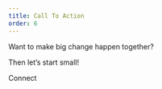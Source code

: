 ```yaml
---
title: Call To Action
order: 6
---
```


Want to make big change happen together?

Then let’s start small!

Connect
